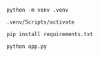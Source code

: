 ```
python -m venv .venv
```

```
.venv/Scripts/activate
```

```
pip install requirements.txt
```

```
python app.py
```
